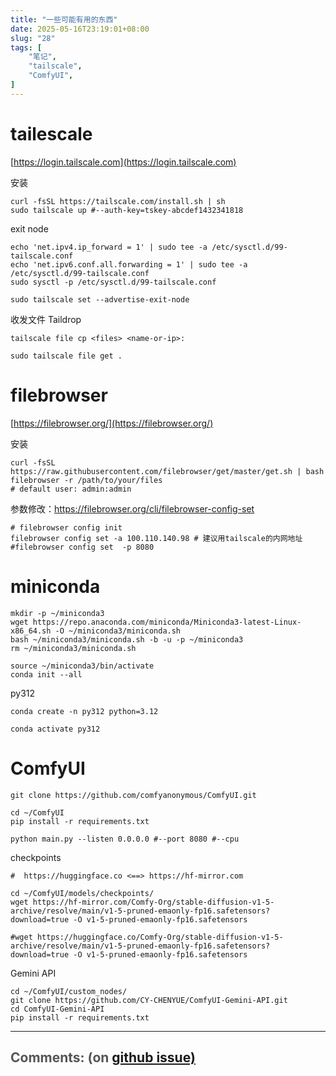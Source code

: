 ```yaml
---
title: "一些可能有用的东西"
date: 2025-05-16T23:19:01+08:00
slug: "28"
tags: [
    "笔记",
    "tailscale",
    "ComfyUI",
]
---
```


# tailescale

[https://login.tailscale.com](https://login.tailscale.com)

安装

```
curl -fsSL https://tailscale.com/install.sh | sh
sudo tailscale up #--auth-key=tskey-abcdef1432341818
```

exit node

```
echo 'net.ipv4.ip_forward = 1' | sudo tee -a /etc/sysctl.d/99-tailscale.conf
echo 'net.ipv6.conf.all.forwarding = 1' | sudo tee -a /etc/sysctl.d/99-tailscale.conf
sudo sysctl -p /etc/sysctl.d/99-tailscale.conf

sudo tailscale set --advertise-exit-node
```

收发文件 Taildrop

```
tailscale file cp <files> <name-or-ip>:

sudo tailscale file get .
```


# filebrowser

[https://filebrowser.org/](https://filebrowser.org/)

安装

```
curl -fsSL https://raw.githubusercontent.com/filebrowser/get/master/get.sh | bash
filebrowser -r /path/to/your/files
# default user: admin:admin
```

参数修改：https://filebrowser.org/cli/filebrowser-config-set

```
# filebrowser config init
filebrowser config set -a 100.110.140.98 # 建议用tailscale的内网地址
#filebrowser config set  -p 8080
```


# miniconda

```
mkdir -p ~/miniconda3
wget https://repo.anaconda.com/miniconda/Miniconda3-latest-Linux-x86_64.sh -O ~/miniconda3/miniconda.sh
bash ~/miniconda3/miniconda.sh -b -u -p ~/miniconda3
rm ~/miniconda3/miniconda.sh

source ~/miniconda3/bin/activate
conda init --all
```

py312

```
conda create -n py312 python=3.12

conda activate py312
```

# ComfyUI

```
git clone https://github.com/comfyanonymous/ComfyUI.git

cd ~/ComfyUI
pip install -r requirements.txt

python main.py --listen 0.0.0.0 #--port 8080 #--cpu
```

checkpoints

```
#  https://huggingface.co <==> https://hf-mirror.com

cd ~/ComfyUI/models/checkpoints/
wget https://hf-mirror.com/Comfy-Org/stable-diffusion-v1-5-archive/resolve/main/v1-5-pruned-emaonly-fp16.safetensors?download=true -O v1-5-pruned-emaonly-fp16.safetensors

#wget https://huggingface.co/Comfy-Org/stable-diffusion-v1-5-archive/resolve/main/v1-5-pruned-emaonly-fp16.safetensors?download=true -O v1-5-pruned-emaonly-fp16.safetensors
```

Gemini API

```
cd ~/ComfyUI/custom_nodes/
git clone https://github.com/CY-CHENYUE/ComfyUI-Gemini-API.git
cd ComfyUI-Gemini-API
pip install -r requirements.txt
```

<hr style="width: 100%"/>

<h1 style="font-size: 1.5em;color:#555;font-weight: bold;">Comments: (on <a href="https://github.com/jrdeng/jrdeng.github.io/issues/28">github issue)</a></h1>


<script src="https://utteranc.es/client.js"
        repo="jrdeng/jrdeng.github.io"
        issue-number="28"
        theme="github-light"
        crossorigin="anonymous"
        async>
</script>
